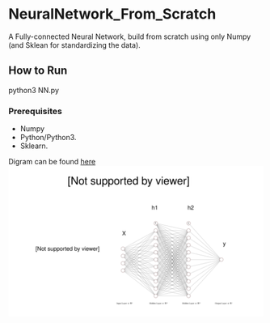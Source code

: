 # NeuralNetwork_From_Scratch
A Fully-connected Neural Network, build from scratch using only Numpy (and Sklean for standardizing the data).

## How to Run
python3 NN.py

### Prerequisites
- Numpy
- Python/Python3.
- Sklearn.

Digram can be found [here](./NN.svg)
<img src="./NN.svg">
